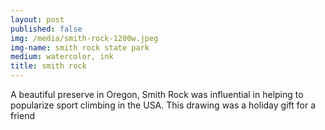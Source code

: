 ```yaml
---
layout: post
published: false
img: /media/smith-rock-1200w.jpeg
img-name: smith rock state park
medium: watercolor, ink
title: smith rock
---
```



A beautiful preserve in Oregon, Smith Rock was influential in helping to popularize sport climbing in the USA.  This drawing was a holiday gift for a friend
